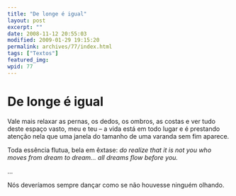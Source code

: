 ```yaml
---
title: "De longe é igual"
layout: post
excerpt: ""
date: 2008-11-12 20:55:03
modified: 2009-01-29 19:15:20
permalink: archives/77/index.html
tags: ["Textos"]
featured_img: 
wpid: 77
---
```


# De longe é igual

Vale mais relaxar as pernas, os dedos, os ombros, as costas e ver tudo deste espaço vasto, meu e teu – a vida está em todo lugar e é prestando atenção nela que uma janela do tamanho de uma varanda sem fim aparece.

Toda essência flutua, bela em êxtase: *do realize that it is not you who moves from dream to dream… all dreams flow before you.*

…

Nós deveríamos sempre dançar como se não houvesse ninguém olhando.